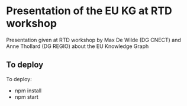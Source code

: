 # Presentation of the EU KG at RTD workshop

Presentation given at RTD workshop by Max De Wilde (DG CNECT) and Anne Thollard (DG REGIO) about the EU Knowledge Graph

## To deploy

To deploy:

- npm install
- npm start
